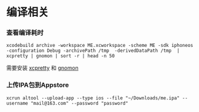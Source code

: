 # 编译相关

<!--
create time: 2020-04-27 17:20:58
Author: <黄东鸿>
-->

### 查看编译耗时

```
xcodebuild archive -workspace ME.xcworkspace -scheme ME -sdk iphoneos -configuration Debug -archivePath /tmp  -derivedDataPath /tmp  | xcpretty | gnomon | sort -r | head -n 50
```

需要安装 [xcpretty](https://github.com/xcpretty/xcpretty) 和 [gnomon](https://www.npmjs.com/package/gnomon)

### 上传IPA包到Appstore

```
xcrun altool --upload-app --type ios --file "~/Downloads/me.ipa" --username "mail@163.com" --password "password"
```